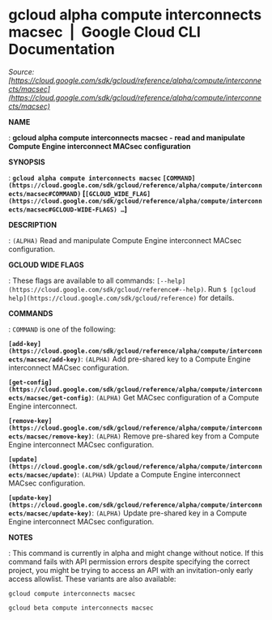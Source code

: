 # gcloud alpha compute interconnects macsec  |  Google Cloud CLI Documentation

*Source: [https://cloud.google.com/sdk/gcloud/reference/alpha/compute/interconnects/macsec](https://cloud.google.com/sdk/gcloud/reference/alpha/compute/interconnects/macsec)*

**NAME**

: **gcloud alpha compute interconnects macsec - read and manipulate Compute Engine interconnect MACsec configuration**

**SYNOPSIS**

: **`gcloud alpha compute interconnects macsec` `[COMMAND](https://cloud.google.com/sdk/gcloud/reference/alpha/compute/interconnects/macsec#COMMAND)` [`[GCLOUD_WIDE_FLAG](https://cloud.google.com/sdk/gcloud/reference/alpha/compute/interconnects/macsec#GCLOUD-WIDE-FLAGS) …`]**

**DESCRIPTION**

: `(ALPHA)` Read and manipulate Compute Engine interconnect MACsec
configuration.

**GCLOUD WIDE FLAGS**

: These flags are available to all commands: `[--help](https://cloud.google.com/sdk/gcloud/reference#--help)`.
Run `$ [gcloud help](https://cloud.google.com/sdk/gcloud/reference)` for details.

**COMMANDS**

: ``COMMAND`` is one of the following:

**`[add-key](https://cloud.google.com/sdk/gcloud/reference/alpha/compute/interconnects/macsec/add-key)`**:
`(ALPHA)` Add pre-shared key to a Compute Engine interconnect MACsec
configuration.

**`[get-config](https://cloud.google.com/sdk/gcloud/reference/alpha/compute/interconnects/macsec/get-config)`**:
`(ALPHA)` Get MACsec configuration of a Compute Engine interconnect.

**`[remove-key](https://cloud.google.com/sdk/gcloud/reference/alpha/compute/interconnects/macsec/remove-key)`**:
`(ALPHA)` Remove pre-shared key from a Compute Engine interconnect
MACsec configuration.

**`[update](https://cloud.google.com/sdk/gcloud/reference/alpha/compute/interconnects/macsec/update)`**:
`(ALPHA)` Update a Compute Engine interconnect MACsec configuration.

**`[update-key](https://cloud.google.com/sdk/gcloud/reference/alpha/compute/interconnects/macsec/update-key)`**:
`(ALPHA)` Update pre-shared key in a Compute Engine interconnect
MACsec configuration.

**NOTES**

: This command is currently in alpha and might change without notice. If this
command fails with API permission errors despite specifying the correct project,
you might be trying to access an API with an invitation-only early access
allowlist. These variants are also available:

```
gcloud compute interconnects macsec
```

```
gcloud beta compute interconnects macsec
```